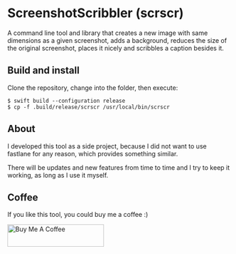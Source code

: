 # ScreenshotScribbler (scrscr)

A command line tool and library that creates a new image with same dimensions as a given screenshot, adds a background, reduces the size of the original screenshot, places it nicely and scribbles a caption besides it.

## Build and install

Clone the repository, change into the folder, then execute:

```
$ swift build --configuration release
$ cp -f .build/release/scrscr /usr/local/bin/scrscr
```

## About

I developed this tool as a side project, because I did not want to use fastlane for any reason, which provides something similar.

There will be updates and new features from time to time and I try to keep it working, as long as I use it myself.

## Coffee

If you like this tool, you could buy me a coffee :)

<a href="https://www.buymeacoffee.com/goeldner" target="_blank"><img src="https://cdn.buymeacoffee.com/buttons/default-orange.png" alt="Buy Me A Coffee" height="50" width="217"></a>
